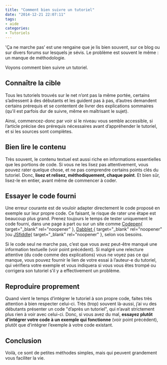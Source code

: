 ```yaml
---
title: "Comment bien suivre un tutoriel"
date: "2014-12-21 22:07:11"
tags:
- aide
categories:
- Tutoriels
---
```


'Ça ne marche pas’ est une rengaine que je lis bien souvent, sur ce blog ou sur divers forums sur lesquels je sévis. Le problème est souvent le même : un manque de méthodologie.

Voyons comment bien suivre un tutoriel.


## Connaître la cible

Tous les tutoriels trouvés sur le net n’ont pas la même portée, certains s’adressent à des débutants et les guident pas à pas, d’autres demandent certains prérequis et se contentent de livrer des explications sommaires (qu’il est parfois dur de suivre, même en maîtrisant le sujet).

Ainsi, commencez-donc par voir si le niveau vous semble accessible, si l’article précise des prérequis nécessaires avant d’appréhender le tutoriel, et si les sources sont complètes.

## Bien lire le contenu

Très souvent, le contenu textuel est aussi riche en informations essentielles que les portions de code. Si vous ne les lisez pas attentivement, vous pouvez rater quelque chose, et ne pas comprendre certains points clés du tutoriel. Donc, **lisez et relisez, méthodiquement, chaque point**. Et bien sûr, lisez-le en entier, avant même de commencer à coder.

## Essayer le code fourni

Une erreur courante est de vouloir adapter directement le code proposé en exemple sur leur propre code. Ce faisant, le risque de rater une étape est beaucoup plus grand. Prenez toujours le temps de tester uniquement le code fourni, dans une page à part ou sur un site comme [Codepen](http://codepen.io/pen/){ target="_blank" rel="noopener" }, [Dabblet ](http://dabblet.com/){ target="_blank" rel="noopener" }ou [JSfiddle](http://jsfiddle.net/){ target="_blank" rel="noopener" }, selon vos besoins.

Si le code seul ne marche pas, c’est que vous avez peut-être manqué une information textuelle (voir point précédent). Si malgré une relecture attentive (du code comme des explications) vous ne voyez pas ce qui manque, vous pouvez fournir le lien de votre essai à l’auteur-e du tutoriel, qui vérifiera votre exemple et vous indiquera si vous vous êtes trompé ou corrigera son tutoriel s’il y a effectivement un problème.

## Reproduire proprement

Quand vient le temps d’intégrer le tutoriel à son propre code, faites très attention à bien respecter celui-ci. Très (trop) souvent là-aussi, j’ai vu des débutants présenter un code "d’après un tutoriel", qui n’avait strictement plus rien à voir avec celui-ci. Donc, si vous avez du mal, **essayez plutôt d’intégrer votre code à un exemple qui fonctionne** (voir point précédent), plutôt que d’intégrer l’exemple à votre code existant.

## Conclusion

Voilà, ce sont de petites méthodes simples, mais qui peuvent grandement vous faciliter la vie.
